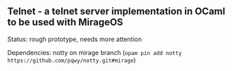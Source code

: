 ## Telnet - a telnet server implementation in OCaml to be used with MirageOS

Status: rough prototype, needs more attention

Dependencies: notty on mirage branch (`opam pin add notty https://github.com/pqwy/notty.git#mirage`)
